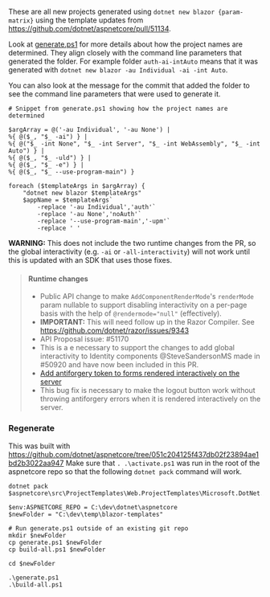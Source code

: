 These are all new projects generated using `dotnet new blazor {param-matrix}` using the template updates from https://github.com/dotnet/aspnetcore/pull/51134.

Look at [generate.ps1](generate.ps1) for more details about how the project names are determined. They align closely with the command line parameters that generated the folder. For example folder `auth-ai-intAuto` means that it was generated with `dotnet new blazor -au Individual -ai -int Auto`.

You can also look at the message for the commit that added the folder to see the command line parameters that were used to generate it.

```pwsh
# Snippet from generate.ps1 showing how the project names are determined

$argArray = @('-au Individual', '-au None') |
%{ @($_, "$_ -ai") } |
%{ @("$_ -int None", "$_ -int Server", "$_ -int WebAssembly", "$_ -int Auto") } |
%{ @($_, "$_ -uld") } |
%{ @($_, "$_ -e") } |
%{ @($_, "$_ --use-program-main") }

foreach ($templateArgs in $argArray) {
    "dotnet new blazor $templateArgs"
    $appName = $templateArgs`
        -replace '-au Individual','auth'`
        -replace '-au None','noAuth'`
        -replace '--use-program-main','-upm'`
        -replace ' '
```

**WARNING:** This does not include the two runtime changes from the PR, so the global interactivity (e.g. `-ai` or `-all-interactivity`) will not work until this is updated with an SDK that uses those fixes.

> #### Runtime changes
> - Public API change to make `AddComponentRenderMode`'s `renderMode` param nullable to support disabling interactivity on a per-page basis with the help of `@rendermode="null"` (effectively).
>  - **IMPORTANT:** This will need follow up in the Razor Compiler. See https://github.com/dotnet/razor/issues/9343
>  - API Proposal issue: #51170
>  - This is a e necessary to support the changes to add global interactivity to Identity components @SteveSandersonMS made in #50920 and have now been included in this PR.
> - [Add antiforgery token to forms rendered interactively on the server](https://github.com/dotnet/aspnetcore/pull/51134/commits/425bd12a5a442711271761df91b580c785f38fa5)
>  - This bug fix is necessary to make the logout button work without throwing antiforgery errors when it is rendered interactively on the server.

### Regenerate

This was built with https://github.com/dotnet/aspnetcore/tree/051c204125f437db02f23894ae1bd2b3022aa947
Make sure that `. .\activate.ps1` was run in the root of the aspnetcore repo so that the following `dotnet pack` command will work.

```pwsh
dotnet pack $aspnetcore\src\ProjectTemplates\Web.ProjectTemplates\Microsoft.DotNet.Web.ProjectTemplates.csproj
```

```pwsh
$env:ASPNETCORE_REPO = C:\dev\dotnet\aspnetcore
$newFolder = "C:\dev\temp\blazor-templates"

# Run generate.ps1 outside of an existing git repo
mkdir $newFolder
cp generate.ps1 $newFolder
cp build-all.ps1 $newFolder

cd $newFolder

.\generate.ps1
.\build-all.ps1
```
